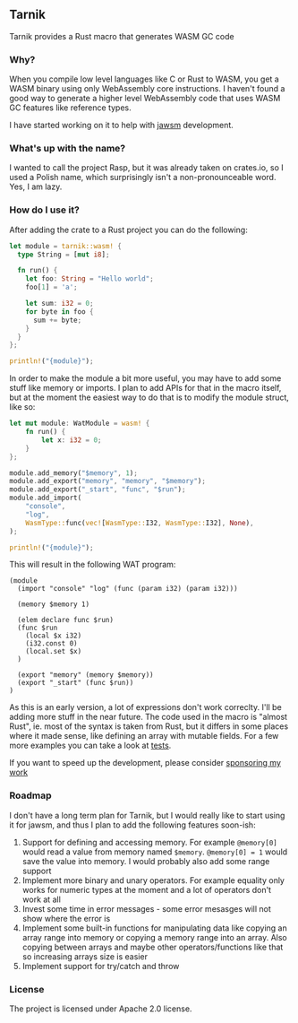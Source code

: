 ## Tarnik

Tarnik provides a Rust macro that generates WASM GC code

### Why?

When you compile low level languages like C or Rust to WASM, you
get a WASM binary using only WebAssembly core instructions. I haven't
found a good way to generate a higher level WebAssembly code that uses
WASM GC features like reference types.

I have started working on it to help with [jawsm](https://github.com/drogus/jawsm)
development.

### What's up with the name?

I wanted to call the project Rasp, but it was already taken on crates.io,
so I used a Polish name, which surprisingly isn't a non-pronounceable word.
Yes, I am lazy.

### How do I use it?

After adding the crate to a Rust project you can do the following:

```rust
let module = tarnik::wasm! {
  type String = [mut i8];

  fn run() {
    let foo: String = "Hello world";
    foo[1] = 'a';

    let sum: i32 = 0;
    for byte in foo {
      sum += byte;
    }
  }
};

println!("{module}");
```

In order to make the module a bit more useful, you may have to add some stuff like memory or imports.
I plan to add APIs for that in the macro itself, but at the moment the easiest way to do that is to
modify the module struct, like so:

```rust
let mut module: WatModule = wasm! {
    fn run() {
        let x: i32 = 0;
    }
};

module.add_memory("$memory", 1);
module.add_export("memory", "memory", "$memory");
module.add_export("_start", "func", "$run");
module.add_import(
    "console",
    "log",
    WasmType::func(vec![WasmType::I32, WasmType::I32], None),
);

println!("{module}");
```

This will result in the following WAT program:

```
(module
  (import "console" "log" (func (param i32) (param i32)))

  (memory $memory 1)

  (elem declare func $run)
  (func $run
    (local $x i32)
    (i32.const 0)
    (local.set $x)
  )

  (export "memory" (memory $memory))
  (export "_start" (func $run))
)
```

As this is an early version, a lot of expressions don't work correclty. I'll be
adding more stuff in the near future. The code used in the macro is "almost Rust",
ie. most of the syntax is taken from Rust, but it differs in some places where it made
sense, like defining an array with mutable fields. For a few more examples you can
take a look at [tests](testing/src/lib.rs).

If you want to speed up the development, please consider [sponsoring my work](https://github.com/sponsors/drogus)

### Roadmap

I don't have a long term plan for Tarnik, but I would really like to start using
it for jawsm, and thus I plan to add the following features soon-ish:

1. Support for defining and accessing memory. For example `@memory[0]` would read
   a value from memory named `$memory`. `@memory[0] = 1` would save the value into
   memory. I would probably also add some range support
2. Implement more binary and unary operators. For example equality only works for numeric
   types at the moment and a lot of operators don't work at all
3. Invest some time in error messages - some error mesasges will not show where
   the error is
4. Implement some built-in functions for manipulating data like copying an array range
   into memory or copying a memory range into an array. Also copying between arrays
   and maybe other operators/functions like that so increasing arrays size is easier
5. Implement support for try/catch and throw

### License

The project is licensed under Apache 2.0 license.
